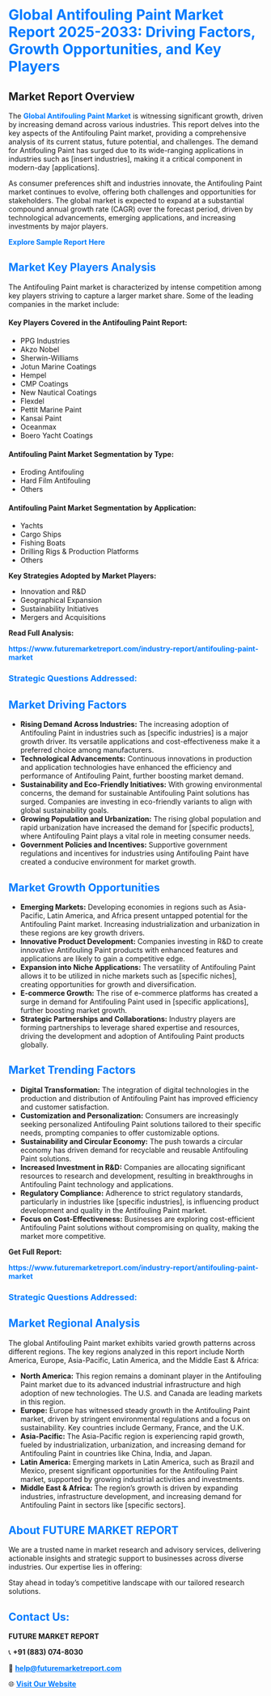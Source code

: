 <h1 style="color: #007BFF;">Global Antifouling Paint Market Report 2025-2033: Driving Factors, Growth Opportunities, and Key Players</h1>

<section id="overview">
<h2>Market Report Overview</h2>
<p>The <a href="https://www.futuremarketreport.com/industry-report/antifouling-paint-market" style="color: #007BFF; text-decoration: none;"><strong>Global Antifouling Paint Market</strong></a> is witnessing significant growth, driven by increasing demand across various industries. This report delves into the key aspects of the Antifouling Paint market, providing a comprehensive analysis of its current status, future potential, and challenges. The demand for Antifouling Paint has surged due to its wide-ranging applications in industries such as [insert industries], making it a critical component in modern-day [applications].</p>
<p>As consumer preferences shift and industries innovate, the Antifouling Paint market continues to evolve, offering both challenges and opportunities for stakeholders. The global market is expected to expand at a substantial compound annual growth rate (CAGR) over the forecast period, driven by technological advancements, emerging applications, and increasing investments by major players.</p>
</section>

<section id="overview">
<p><a href="https://www.futuremarketreport.com/request-sample/reportId=28740" style="color: #007BFF; text-decoration: none;"><strong>Explore Sample Report Here</strong></a></p>
</section>

<section id="key-players">
<h2 style="color: #007BFF;">Market Key Players Analysis</h2>
<p>The Antifouling Paint market is characterized by intense competition among key players striving to capture a larger market share. Some of the leading companies in the market include:</p>
<h4>Key Players Covered in the Antifouling Paint Report:</h4>
<ul><li>PPG Industries</li><li>Akzo Nobel</li><li>Sherwin-Williams</li><li>Jotun Marine Coatings</li><li>Hempel</li><li>CMP Coatings</li><li>New Nautical Coatings</li><li>Flexdel</li><li>Pettit Marine Paint</li><li>Kansai Paint</li><li>Oceanmax</li><li>Boero Yacht Coatings</li></ul>
<h4>Antifouling Paint Market Segmentation by Type:</h4>
<ul><li>Eroding Antifouling</li><li>Hard Film Antifouling</li><li>Others</li></ul>

<h4>Antifouling Paint Market Segmentation by Application:</h4>
<ul><li>Yachts</li><li>Cargo Ships</li><li>Fishing Boats</li><li>Drilling Rigs &amp; Production Platforms</li><li>Others</li></ul>
<p><strong>Key Strategies Adopted by Market Players:</strong></p>
<ul>
<li>Innovation and R&D</li>
<li>Geographical Expansion</li>
<li>Sustainability Initiatives</li>
<li>Mergers and Acquisitions</li>
</ul>
</section>

<section>
<p><strong>Read Full Analysis: </strong></p><a href="https://www.futuremarketreport.com/industry-report/antifouling-paint-market" style="color: #007BFF; text-decoration: none;"><strong>https://www.futuremarketreport.com/industry-report/antifouling-paint-market</strong></a>
<h3 style="color: #007BFF;">Strategic Questions Addressed:</h3>
</section>

<section id="driving-factors">
<h2 style="color: #007BFF;">Market Driving Factors</h2>
<ul>
<li><strong>Rising Demand Across Industries:</strong> The increasing adoption of Antifouling Paint in industries such as [specific industries] is a major growth driver. Its versatile applications and cost-effectiveness make it a preferred choice among manufacturers.</li>
<li><strong>Technological Advancements:</strong> Continuous innovations in production and application technologies have enhanced the efficiency and performance of Antifouling Paint, further boosting market demand.</li>
<li><strong>Sustainability and Eco-Friendly Initiatives:</strong> With growing environmental concerns, the demand for sustainable Antifouling Paint solutions has surged. Companies are investing in eco-friendly variants to align with global sustainability goals.</li>
<li><strong>Growing Population and Urbanization:</strong> The rising global population and rapid urbanization have increased the demand for [specific products], where Antifouling Paint plays a vital role in meeting consumer needs.</li>
<li><strong>Government Policies and Incentives:</strong> Supportive government regulations and incentives for industries using Antifouling Paint have created a conducive environment for market growth.</li>
</ul>
</section>

<section id="growth-opportunities">
<h2 style="color: #007BFF;">Market Growth Opportunities</h2>
<ul>
<li><strong>Emerging Markets:</strong> Developing economies in regions such as Asia-Pacific, Latin America, and Africa present untapped potential for the Antifouling Paint market. Increasing industrialization and urbanization in these regions are key growth drivers.</li>
<li><strong>Innovative Product Development:</strong> Companies investing in R&D to create innovative Antifouling Paint products with enhanced features and applications are likely to gain a competitive edge.</li>
<li><strong>Expansion into Niche Applications:</strong> The versatility of Antifouling Paint allows it to be utilized in niche markets such as [specific niches], creating opportunities for growth and diversification.</li>
<li><strong>E-commerce Growth:</strong> The rise of e-commerce platforms has created a surge in demand for Antifouling Paint used in [specific applications], further boosting market growth.</li>
<li><strong>Strategic Partnerships and Collaborations:</strong> Industry players are forming partnerships to leverage shared expertise and resources, driving the development and adoption of Antifouling Paint products globally.</li>
</ul>
</section>

<section id="trending-factors">
<h2 style="color: #007BFF;">Market Trending Factors</h2>
<ul>
<li><strong>Digital Transformation:</strong> The integration of digital technologies in the production and distribution of Antifouling Paint has improved efficiency and customer satisfaction.</li>
<li><strong>Customization and Personalization:</strong> Consumers are increasingly seeking personalized Antifouling Paint solutions tailored to their specific needs, prompting companies to offer customizable options.</li>
<li><strong>Sustainability and Circular Economy:</strong> The push towards a circular economy has driven demand for recyclable and reusable Antifouling Paint solutions.</li>
<li><strong>Increased Investment in R&D:</strong> Companies are allocating significant resources to research and development, resulting in breakthroughs in Antifouling Paint technology and applications.</li>
<li><strong>Regulatory Compliance:</strong> Adherence to strict regulatory standards, particularly in industries like [specific industries], is influencing product development and quality in the Antifouling Paint market.</li>
<li><strong>Focus on Cost-Effectiveness:</strong> Businesses are exploring cost-efficient Antifouling Paint solutions without compromising on quality, making the market more competitive.</li>
</ul>
</section>

<section>
<p><strong>Get Full Report: </strong></p><a href="https://www.futuremarketreport.com/industry-report/antifouling-paint-market" style="color: #007BFF; text-decoration: none;"><strong>https://www.futuremarketreport.com/industry-report/antifouling-paint-market</strong></a>
<h3 style="color: #007BFF;">Strategic Questions Addressed:</h3>
</section>


<section id="regional-analysis">
<h2 style="color: #007BFF;">Market Regional Analysis</h2>
<p>The global Antifouling Paint market exhibits varied growth patterns across different regions. The key regions analyzed in this report include North America, Europe, Asia-Pacific, Latin America, and the Middle East & Africa:</p>
<ul>
<li><strong>North America:</strong> This region remains a dominant player in the Antifouling Paint market due to its advanced industrial infrastructure and high adoption of new technologies. The U.S. and Canada are leading markets in this region.</li>
<li><strong>Europe:</strong> Europe has witnessed steady growth in the Antifouling Paint market, driven by stringent environmental regulations and a focus on sustainability. Key countries include Germany, France, and the U.K.</li>
<li><strong>Asia-Pacific:</strong> The Asia-Pacific region is experiencing rapid growth, fueled by industrialization, urbanization, and increasing demand for Antifouling Paint in countries like China, India, and Japan.</li>
<li><strong>Latin America:</strong> Emerging markets in Latin America, such as Brazil and Mexico, present significant opportunities for the Antifouling Paint market, supported by growing industrial activities and investments.</li>
<li><strong>Middle East & Africa:</strong> The region’s growth is driven by expanding industries, infrastructure development, and increasing demand for Antifouling Paint in sectors like [specific sectors].</li>
</ul>
</section>

<footer>
<h2 style="color: #007BFF;">About FUTURE MARKET REPORT</h2>
<p>We are a trusted name in market research and advisory services, delivering actionable insights and strategic support to businesses across diverse industries. Our expertise lies in offering:</p>

<p>Stay ahead in today’s competitive landscape with our tailored research solutions.</p>

<h2 style="color: #007BFF;">Contact Us:</h2>
<p><strong>FUTURE MARKET REPORT</strong></p>
<p>📞 <strong>+91 (883) 074-8030</strong></p>
<p>📧 <strong><a href="mailto:help@futuremarketreport.com" style="color: #007BFF;">help@futuremarketreport.com</a></strong></p>
<p>🌐 <strong><a href="https://www.futuremarketreport.com/" style="color: #007BFF;">Visit Our Website</a></strong></p>
</footer>
